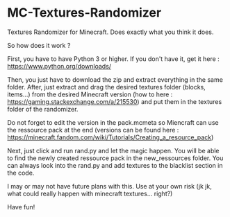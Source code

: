 # MC-Textures-Randomizer
Textures Randomizer for Minecraft. Does exactly what you think it does.

So how does it work ?

First, you have to have Python 3 or higher.
If you don't have it, get it here : https://www.python.org/downloads/

Then, you just have to download the zip and extract everything in the same folder.
After, just extract and drag the desired textures folder (blocks, items...) from the desired Minecraft version (how to here : https://gaming.stackexchange.com/a/215530) and put them in the textures folder of the randomizer.

Do not forget to edit the version in the pack.mcmeta so Miencraft can use the ressource pack at the end (versions can be found here : https://minecraft.fandom.com/wiki/Tutorials/Creating_a_resource_pack)

Next, just click and run rand.py and let the magic happen.
You will be able to find the newly created ressource pack in the new_ressources folder.
You can always look into the rand.py and add textures to the blacklist section in the code.

I may or may not have future plans with this. Use at your own risk (jk jk, what could really happen with minecraft textures... right?)

Have fun!
